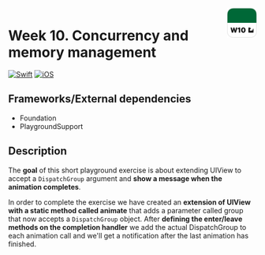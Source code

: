 <!-- Header -->
<img src="../.assets/W10_AppIcon.png" width="60" align="right"/>
<h1>Week 10. Concurrency and memory management</h1>

[![Swift](https://img.shields.io/badge/Swift-5.0-orange.svg?longCache=true&style=flat&logo=swift)](https://www.swift.org)
[![iOS](https://img.shields.io/badge/iOS-13.5+-lightgrey.svg?longCache=true&?style=flat&logo=apple)](https://developer.apple.com/ios/)


<!-- Body -->
## Frameworks/External dependencies
- Foundation
- PlaygroundSupport


## Description
The **goal** of this short playground exercise is about extending UIView to accept a `DispatchGroup` argument and **show a message when the animation completes**. 

In order to complete the exercise we have created an **extension of UIView with a static method called animate** that adds a parameter called group that now accepts a `DispatchGroup` object. After **defining the enter/leave methods on the completion handler** we add the actual DispatchGroup to each animation call and we'll get a notification after the last animation has finished.


<!-- Footer -->